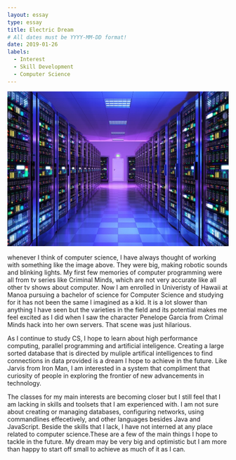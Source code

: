 ```yaml
---
layout: essay
type: essay
title: Electric Dream
# All dates must be YYYY-MM-DD format!
date: 2019-01-26
labels:
  - Interest
  - Skill Development
  - Computer Science
---
```

<img class="ui medium centered rounded image" src="/images/3401B922-CA97-4CF0-AE7A-50983E13B595.jpeg">

whenever I think of computer science, I have always thought of working with something like the image above. They were big, making robotic sounds and blinking lights. My first few memories of computer programming were all from tv series like Criminal Minds, which are not very accurate like all other tv shows about computer. Now I am enrolled in Univeristy of Hawaii at Manoa pursuing a bachelor of science for Computer Science and studying for it has not been the same I imagined as a kid. It is a lot slower than anything I have seen but the varieties in the field and its potential makes me feel excited as I did when I saw the character Penelope Garcia from Crimal Minds hack into her own servers. That scene was just hilarious.

As I continue to study CS, I hope to learn about high performance computing, parallel programming and artificial inteligence. Creating a large sorted database that is directed by muliple artifical intelligences to find connections in data provided is a dream I hope to achieve in the future. Like Jarvis from Iron Man, I am interested in a system that compliment that curiosity of people in exploring the frontier of new advancements in technology.

The classes for my main interests are becoming closer but I still feel that I am lacking in skills and toolsets that I am experienced with. I am not sure about creating or managing databases, configuring networks, using commandlines effecetively, and other languages besides Java and JavaScript. Beside the skills that I lack, I have not interned at any place related to computer science.These are a few of the main things I hope to tackle in the future. My dream may be very big and optimistic but I am more than happy to start off small to achieve as much of it as I can.

